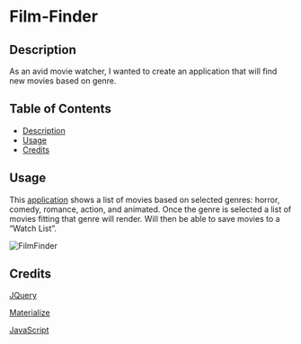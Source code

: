# Film-Finder

## Description 

As an avid movie watcher, I wanted to create an application that will find new movies based on genre.

## Table of Contents


* [Description](#description)
* [Usage](#usage)
* [Credits](#credits)


## Usage

This [application](https://gonzalezg97.github.io/Film-Finder/) shows a list of movies based on selected genres:  horror, comedy, romance, action, and animated. Once the genre is selected a list of movies fitting that genre will render. Will then be able to save movies to a “Watch List”.


![FilmFinder](https://live.staticflickr.com/65535/51181692463_6da8040753_c.jpg)

## Credits

[JQuery](https://jqueryui.com/)

[Materialize](https://materializecss.com/)

[JavaScript](https://javascript.info/document)
